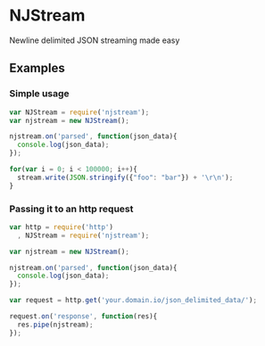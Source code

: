 # NJStream

Newline delimited JSON streaming made easy

## Examples

### Simple usage
```js
var NJStream = require('njstream');
var njstream = new NJStream();

njstream.on('parsed', function(json_data){
  console.log(json_data);
});

for(var i = 0; i < 100000; i++){
  stream.write(JSON.stringify({"foo": "bar"}) + '\r\n');
}
```

### Passing it to an http request
```js
var http = require('http')
  , NJStream = require('njstream');

var njstream = new NJStream();

njstream.on('parsed', function(json_data){
  console.log(json_data);
});

var request = http.get('your.domain.io/json_delimited_data/');

request.on('response', function(res){
  res.pipe(njstream);
});
```
